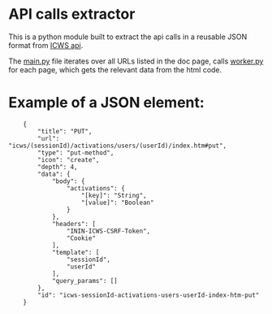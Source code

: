 # API calls extractor

This is a python module built to extract the api calls in a reusable JSON format from [ICWS api](https://help.inin.com/developer/cic/docs/icws/webhelp/ConceptualContent/Welcome.htm#top).

The [main.py](./main.py) file iterates over all URLs listed in the doc page, calls [worker.py](./worker.py) for each page, which gets the relevant data from the html code.

# Example of a JSON element:

        
        
        {
            "title": "PUT",
            "url": "icws/(sessionId)/activations/users/(userId)/index.htm#put",
            "type": "put-method",
            "icon": "create",
            "depth": 4,
            "data": {
                "body": {
                    "activations": {
                        "[key]": "String",
                        "[value]": "Boolean"
                    }
                },
                "headers": [
                    "ININ-ICWS-CSRF-Token",
                    "Cookie"
                ],
                "template": [
                    "sessionId",
                    "userId"
                ],
                "query_params": []
            },
            "id": "icws-sessionId-activations-users-userId-index-htm-put"
        }
    
